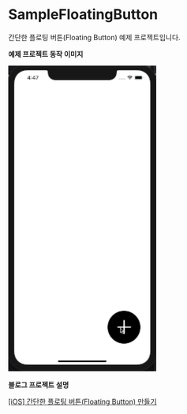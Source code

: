 # SampleFloatingButton
간단한 플로팅 버튼(Floating Button) 예제 프로젝트입니다.

**예제 프로젝트 동작 이미지**<br>

<img src="Resource/example.gif" width="300"/>

**블로그 프로젝트 설명**

[[iOS] 간단한 플로팅 버튼(Floating Button) 만들기](https://swieeft.github.io/FloatingButton/)
